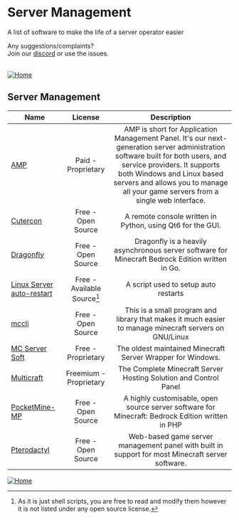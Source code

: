 # Server Management
A list of software to make the life of a server operator easier

Any suggestions/complaints?<br>
Join our [discord](https://discord.gg/8nzHYhVUQS) or use the issues.<br><br>

[![Home](https://i.imgur.com/zGuelkW.png)](/README.md)

## Server Management
| Name | License | Description |
| --- | :---: | :---: |
| [AMP](https://cubecoders.com/AMP) | Paid - Proprietary | AMP is short for Application Management Panel. It's our next-generation server administration software built for both users, and service providers. It supports both Windows and Linux based servers and allows you to manage all your game servers from a single web interface. |
| [Cutercon](https://github.com/Karsteski/Cutercon) | Free - Open Source | A remote console written in Python, using Qt6 for the GUI. |
| [Dragonfly](https://github.com/df-mc/dragonfly) | Free - Open Source | Dragonfly is a heavily asynchronous server software for Minecraft Bedrock Edition written in Go. |
| [Linux Server auto-restart](https://www.curseforge.com/minecraft/customization/linux-server-auto-restart) | Free - Available Source[^1] | A script used to setup auto restarts |
| [mccli](https://github.com/alvesvaren/mccli) | Free - Open Source | This is a small program and library that makes it much easier to manage minecraft servers on GNU/Linux |
| [MC Server Soft](https://mcserversoft.com/) | Free - Proprietary | The oldest maintained Minecraft Server Wrapper for Windows. |
| [Multicraft](https://www.multicraft.org/) | Freemium - Proprietary | The Complete Minecraft Server Hosting Solution and Control Panel |
| [PocketMine-MP](https://github.com/pmmp/PocketMine-MP) | Free - Open Source | A highly customisable, open source server software for Minecraft: Bedrock Edition written in PHP |
| [Pterodactyl](https://pterodactyl.io/) | Free - Open Source | Web-based game server management panel with built in support for most Minecraft server software. |

[![Home](https://i.imgur.com/zGuelkW.png)](/README.md)

[^1]: As it is just shell scripts, you are free to read and modify them however it is not listed under any open source license.
